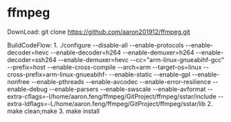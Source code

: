 # ffmpeg
DownLoad:
    git clone https://github.com/aaron201912/ffmpeg.git

BuildCodeFlow:
    1. ./configure --disable-all --enable-protocols --enable-decoder=hevc --enable-decoder=h264 --enable-demuxer=h264 --enable-decoder=ssh264 --enable-demuxer=hevc --cc="arm-linux-gnueabihf-gcc" --prefix=host --enable-cross-compile --arch=arm --target-os=linux --cross-prefix=arm-linux-gnueabihf- --enable-static --enable-gpl --enable-nonfree --enable-pthreads --enable-avcodec --enable-error-resilience --enable-debug --enable-parsers --enable-swscale --enable-avformat --extra-cflags=-I/home/aaron.feng/ffmpeg/GitProject/ffmpeg/sstar/include --extra-ldflags=-L/home/aaron.feng/ffmpeg/GitProject/ffmpeg/sstar/lib
    2. make clean;make
    3. make install
